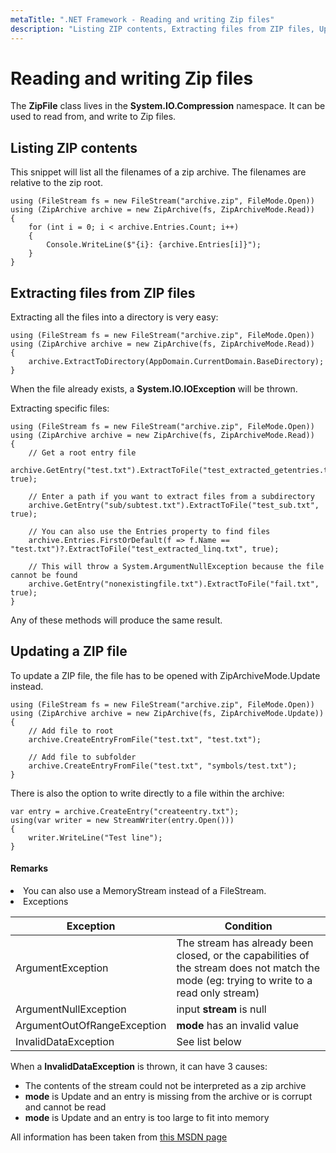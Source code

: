 ```yaml
---
metaTitle: ".NET Framework - Reading and writing Zip files"
description: "Listing ZIP contents, Extracting files from ZIP files, Updating a ZIP file"
---
```


# Reading and writing Zip files

The **ZipFile** class lives in the **System.IO.Compression** namespace. It can be used to read from, and write to Zip files.

## Listing ZIP contents

This snippet will list all the filenames of a zip archive. The filenames are relative to the zip root.

```dotnet
using (FileStream fs = new FileStream("archive.zip", FileMode.Open))
using (ZipArchive archive = new ZipArchive(fs, ZipArchiveMode.Read))
{
    for (int i = 0; i < archive.Entries.Count; i++)
    {
        Console.WriteLine($"{i}: {archive.Entries[i]}");
    }
}

```

## Extracting files from ZIP files

Extracting all the files into a directory is very easy:

```dotnet
using (FileStream fs = new FileStream("archive.zip", FileMode.Open))
using (ZipArchive archive = new ZipArchive(fs, ZipArchiveMode.Read))
{
    archive.ExtractToDirectory(AppDomain.CurrentDomain.BaseDirectory);
}

```

When the file already exists, a **System.IO.IOException** will be thrown.

Extracting specific files:

```dotnet
using (FileStream fs = new FileStream("archive.zip", FileMode.Open))
using (ZipArchive archive = new ZipArchive(fs, ZipArchiveMode.Read))
{
    // Get a root entry file
    archive.GetEntry("test.txt").ExtractToFile("test_extracted_getentries.txt", true);

    // Enter a path if you want to extract files from a subdirectory
    archive.GetEntry("sub/subtest.txt").ExtractToFile("test_sub.txt", true);

    // You can also use the Entries property to find files
    archive.Entries.FirstOrDefault(f => f.Name == "test.txt")?.ExtractToFile("test_extracted_linq.txt", true);

    // This will throw a System.ArgumentNullException because the file cannot be found
    archive.GetEntry("nonexistingfile.txt").ExtractToFile("fail.txt", true);
}

```

Any of these methods will produce the same result.

## Updating a ZIP file

To update a ZIP file, the file has to be opened with ZipArchiveMode.Update instead.

```dotnet
using (FileStream fs = new FileStream("archive.zip", FileMode.Open))
using (ZipArchive archive = new ZipArchive(fs, ZipArchiveMode.Update))
{
    // Add file to root
    archive.CreateEntryFromFile("test.txt", "test.txt");

    // Add file to subfolder
    archive.CreateEntryFromFile("test.txt", "symbols/test.txt");
}

```

There is also the option to write directly to a file within the archive:

```dotnet
var entry = archive.CreateEntry("createentry.txt");
using(var writer = new StreamWriter(entry.Open()))
{
    writer.WriteLine("Test line");
}

```

#### Remarks

<li>
You can also use a MemoryStream instead of a FileStream.
</li>
<li>
Exceptions
</li>

| Exception                   | Condition                                                                                                                                 |
| --------------------------- | ----------------------------------------------------------------------------------------------------------------------------------------- |
| ArgumentException           | The stream has already been closed, or the capabilities of the stream does not match the mode (eg: trying to write to a read only stream) |
| ArgumentNullException       | input **stream** is null                                                                                                                  |
| ArgumentOutOfRangeException | **mode** has an invalid value                                                                                                             |
| InvalidDataException        | See list below                                                                                                                            |

When a **InvalidDataException** is thrown, it can have 3 causes:

- The contents of the stream could not be interpreted as a zip archive
- **mode** is Update and an entry is missing from the archive or is corrupt and cannot be read
- **mode** is Update and an entry is too large to fit into memory

All information has been taken from [this MSDN page](<https://msdn.microsoft.com/en-us/library/system.io.compression.ziparchive(v=vs.110).aspx>)
